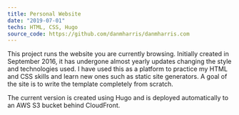 ```yaml
---
title: Personal Website
date: "2019-07-01"
techs: HTML, CSS, Hugo
source_code: https://github.com/danmharris/danmharris.com
---
```


This project runs the website you are currently browsing. Initially created in September 2016, it has undergone almost yearly updates changing the style and technologies used. I have used this as a platform to practice my HTML and CSS skills and learn new ones such as static site generators. A goal of the site is to write the template completely from scratch.

The current version is created using Hugo and is deployed automatically to an AWS S3 bucket behind CloudFront.
